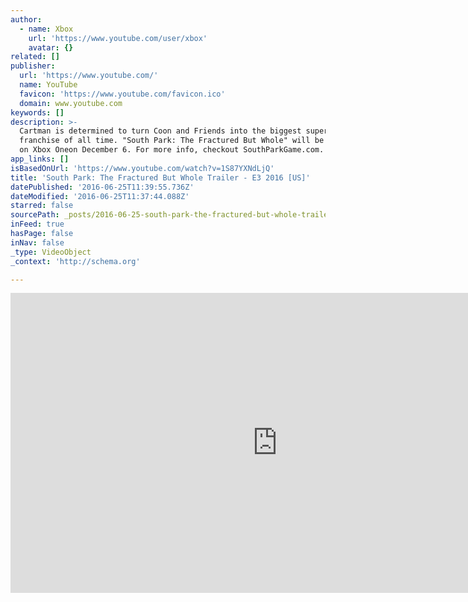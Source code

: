 ```yaml
---
author:
  - name: Xbox
    url: 'https://www.youtube.com/user/xbox'
    avatar: {}
related: []
publisher:
  url: 'https://www.youtube.com/'
  name: YouTube
  favicon: 'https://www.youtube.com/favicon.ico'
  domain: www.youtube.com
keywords: []
description: >-
  Cartman is determined to turn Coon and Friends into the biggest superhero
  franchise of all time. "South Park: The Fractured But Whole" will be available
  on Xbox Oneon December 6. For more info, checkout SouthParkGame.com.
app_links: []
isBasedOnUrl: 'https://www.youtube.com/watch?v=1S87YXNdLjQ'
title: 'South Park: The Fractured But Whole Trailer - E3 2016 [US]'
datePublished: '2016-06-25T11:39:55.736Z'
dateModified: '2016-06-25T11:37:44.088Z'
starred: false
sourcePath: _posts/2016-06-25-south-park-the-fractured-but-whole-trailer-e3-2016-us.md
inFeed: true
hasPage: false
inNav: false
_type: VideoObject
_context: 'http://schema.org'

---
```

<iframe src="https://cdn.embedly.com/widgets/media.html?src=https%3A%2F%2Fwww.youtube.com%2Fembed%2F1S87YXNdLjQ%3Ffeature%3Doembed&amp;url=http%3A%2F%2Fwww.youtube.com%2Fwatch%3Fv%3D1S87YXNdLjQ&amp;image=https%3A%2F%2Fi.ytimg.com%2Fvi%2F1S87YXNdLjQ%2Fhqdefault.jpg&amp;key=b7d04c9b404c499eba89ee7072e1c4f7&amp;type=text%2Fhtml&amp;schema=youtube" width="854" height="480" scrolling="no" frameborder="0" allowfullscreen="" style=""></iframe>